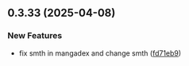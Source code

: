 ## 0.3.33 (2025-04-08)


### New Features

* fix smth in mangadex and change smth ([fd71eb9](https://github.com/manga-you-know/desktop/commit/fd71eb9ce56d5e4866e0d1494780902c57be1846))

